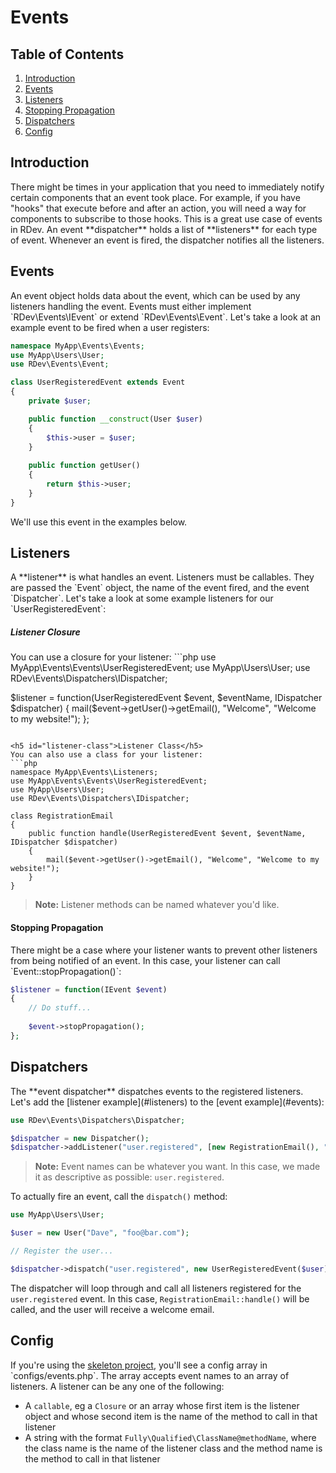 # Events

## Table of Contents
1. [Introduction](#introduction)
2. [Events](#events)
3. [Listeners](#listeners)
  1. [Stopping Propagation](#stopping-propagation)
4. [Dispatchers](#dispatchers)
5. [Config](#config)

<h2 id="introduction">Introduction</h2>
There might be times in your application that you need to immediately notify certain components that an event took place.  For example, if you have "hooks" that execute before and after an action, you will need a way for components to subscribe to those hooks.  This is a great use case of events in RDev.  An event **dispatcher** holds a list of **listeners** for each type of event.  Whenever an event is fired, the dispatcher notifies all the listeners.

<h2 id="events">Events</h2>
An event object holds data about the event, which can be used by any listeners handling the event.  Events must either implement `RDev\Events\IEvent` or extend `RDev\Events\Event`.  Let's take a look at an example event to be fired when a user registers:

```php
namespace MyApp\Events\Events;
use MyApp\Users\User;
use RDev\Events\Event;

class UserRegisteredEvent extends Event
{
    private $user;

    public function __construct(User $user)
    {
        $this->user = $user;
    }
    
    public function getUser()
    {
        return $this->user;
    }
}
```

We'll use this event in the examples below.

<h2 id="listeners">Listeners</h2>
A **listener** is what handles an event.  Listeners must be callables.  They are passed the `Event` object, the name of the event fired, and the event `Dispatcher`.  Let's take a look at some example listeners for our `UserRegisteredEvent`:

<h5 id="listener-closure">Listener Closure</h5>
You can use a closure for your listener:
```php
use MyApp\Events\Events\UserRegisteredEvent;
use MyApp\Users\User;
use RDev\Events\Dispatchers\IDispatcher;

$listener = function(UserRegisteredEvent $event, $eventName, IDispatcher $dispatcher)
{
    mail($event->getUser()->getEmail(), "Welcome", "Welcome to my website!");
};
```

<h5 id="listener-class">Listener Class</h5>
You can also use a class for your listener:
```php
namespace MyApp\Events\Listeners;
use MyApp\Events\Events\UserRegisteredEvent;
use MyApp\Users\User;
use RDev\Events\Dispatchers\IDispatcher;

class RegistrationEmail
{
    public function handle(UserRegisteredEvent $event, $eventName, IDispatcher $dispatcher)
    {
        mail($event->getUser()->getEmail(), "Welcome", "Welcome to my website!");
    }
}
```

> **Note:** Listener methods can be named whatever you'd like.

<h4 id="stopping-propagation">Stopping Propagation</h4>
There might be a case where your listener wants to prevent other listeners from being notified of an event.  In this case, your listener can call `Event::stopPropagation()`:

```php
$listener = function(IEvent $event)
{
    // Do stuff...
    
    $event->stopPropagation();
};
```

<h2 id="dispatchers">Dispatchers</h2>
The **event dispatcher** dispatches events to the registered listeners.  Let's add the [listener example](#listeners) to the [event example](#events):

```php
use RDev\Events\Dispatchers\Dispatcher;

$dispatcher = new Dispatcher();
$dispatcher->addListener("user.registered", [new RegistrationEmail(), "handle"]);
```

> **Note:** Event names can be whatever you want.  In this case, we made it as descriptive as possible:  `user.registered`.

To actually fire an event, call the `dispatch()` method:

```php
use MyApp\Users\User;

$user = new User("Dave", "foo@bar.com");

// Register the user...

$dispatcher->dispatch("user.registered", new UserRegisteredEvent($user));
```

The dispatcher will loop through and call all listeners registered for the `user.registered` event.  In this case, `RegistrationEmail::handle()` will be called, and the user will receive a welcome email.

<h2 id="config">Config</h2>
If you're using the <a href="https://github.com/ramblingsofadev/Project" target="_blank">skeleton project</a>, you'll see a config array in `configs/events.php`.  The array accepts event names to an array of listeners.  A listener can be any one of the following:

* A `callable`, eg a `Closure` or an array whose first item is the listener object and whose second item is the name of the method to call in that listener
* A string with the format `Fully\Qualified\ClassName@methodName`, where the class name is the name of the listener class and the method name is the method to call in that listener